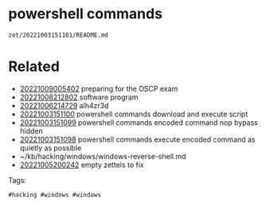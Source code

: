 # powershell commands

` zet/20221003151101/README.md `

# Related

- [20221009005402](/zet/20221009005402/README.md) preparing for the OSCP exam
- [20221008212802](/zet/20221008212802/README.md) software program
- [20221006214729](/zet/20221006214729/README.md) alh4zr3d
- [20221003151100](/zet/20221003151100/README.md) powershell commands download and execute script
- [20221003151099](/zet/20221003151099/README.md) powershell commands encoded command nop bypass hidden
- [20221003151098](/zet/20221003151098/README.md) powershell commands execute encoded command as quietly as possible
- ~/kb/hacking/windows/windows-reverse-shell.md
- [20221005200242](/zet/20221005200242/README.md) empty zettels to fix

Tags:

    #hacking #windows #windows 
